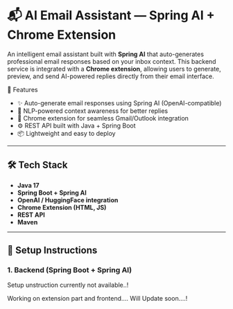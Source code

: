 # 📬 AI Email Assistant — Spring AI + Chrome Extension

An intelligent email assistant built with **Spring AI** that auto-generates professional email responses based on your inbox context. This backend service is integrated with a **Chrome extension**, allowing users to generate, preview, and send AI-powered replies directly from their email interface.

🚀 Features

- ✨ Auto-generate email responses using Spring AI (OpenAI-compatible)
- 🧠 NLP-powered context awareness for better replies
- 🧩 Chrome extension for seamless Gmail/Outlook integration
- ⚙️ REST API built with Java + Spring Boot
- 📦 Lightweight and easy to deploy





---

## 🛠️ Tech Stack

- **Java 17**
- **Spring Boot + Spring AI**
- **OpenAI / HuggingFace integration**
- **Chrome Extension (HTML, JS)**
- **REST API**
- **Maven**

---

## 🧪 Setup Instructions

### 1. Backend (Spring Boot + Spring AI)
Setup unstruction currently not available..!

Working on extension part and frontend.... Will Update soon....!
